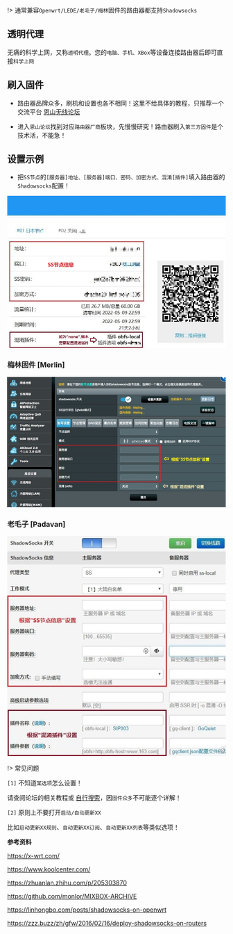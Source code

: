 
!> 通常兼容`Openwrt/LEDE/老毛子/梅林`固件的路由器都支持`Shadowsocks`

## 透明代理

无痛的科学上网，又称`透明代理`。您的`电脑、手机、XBox`等设备连接路由器后即可直接`科学上网`

## 刷入固件

* 路由器品牌众多，刷机和设置也各不相同！这里不给具体的教程，只推荐一个交流平台 [恩山无线论坛](https://www.right.com.cn/forum)

* 进入`恩山论坛`找到对应`路由器厂商`板块，先慢慢研究！路由器刷入`第三方固件`是个技术活，不能急！

## 设置示例

* 把`SS节点`的`[服务器]地址、[服务器]端口、密码、加密方式、混淆[插件]`填入路由器的`Shadowsocks`配置！

![openwrt1](media/router/1.jpg ':size=720')

### 梅林固件 [Merlin]

![merlin](media/router/2.jpg ':size=720')

### 老毛子 [Padavan]

![padavan](media/router/3.jpg ':size=720')

!> 常见问题

`[1]` 不知道`某选项`怎么设置！

请查阅论坛的相关教程或 [自行搜索](https://www.google.com)，因`固件众多`不可能逐个详解！

`[2]` 原则上不要打开`启动/自动更新XX`

比如`启动更新XX规则`、`自动更新XX订阅`、`自动更新XX列表`等类似选项！

**参考资料**

https://x-wrt.com/

https://www.koolcenter.com/

https://zhuanlan.zhihu.com/p/205303870

https://github.com/monlor/MIXBOX-ARCHIVE

https://linhongbo.com/posts/shadowsocks-on-openwrt

https://zzz.buzz/zh/gfw/2016/02/16/deploy-shadowsocks-on-routers
